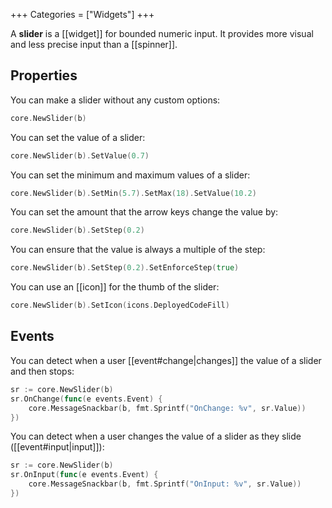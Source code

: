 +++
Categories = ["Widgets"]
+++

A **slider** is a [[widget]] for bounded numeric input. It provides more visual and less precise input than a [[spinner]].

## Properties

You can make a slider without any custom options:

```Go
core.NewSlider(b)
```

You can set the value of a slider:

```Go
core.NewSlider(b).SetValue(0.7)
```

You can set the minimum and maximum values of a slider:

```Go
core.NewSlider(b).SetMin(5.7).SetMax(18).SetValue(10.2)
```

You can set the amount that the arrow keys change the value by:

```Go
core.NewSlider(b).SetStep(0.2)
```

You can ensure that the value is always a multiple of the step:

```Go
core.NewSlider(b).SetStep(0.2).SetEnforceStep(true)
```

You can use an [[icon]] for the thumb of the slider:

```Go
core.NewSlider(b).SetIcon(icons.DeployedCodeFill)
```

## Events

You can detect when a user [[event#change|changes]] the value of a slider and then stops:

```Go
sr := core.NewSlider(b)
sr.OnChange(func(e events.Event) {
    core.MessageSnackbar(b, fmt.Sprintf("OnChange: %v", sr.Value))
})
```

You can detect when a user changes the value of a slider as they slide ([[event#input|input]]):

```Go
sr := core.NewSlider(b)
sr.OnInput(func(e events.Event) {
    core.MessageSnackbar(b, fmt.Sprintf("OnInput: %v", sr.Value))
})
```

